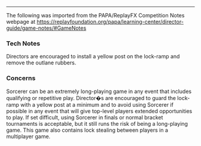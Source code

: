 ***
The following was imported from the PAPA/ReplayFX Competition Notes webpage at https://replayfoundation.org/papa/learning-center/director-guide/game-notes/#GameNotes
### Tech Notes
            
Directors are encouraged to install a yellow post on the lock-ramp and remove the outlane rubbers.

### Concerns
Sorcerer can be an extremely long-playing game in any event that includes qualifying or repetitive play. Director�s are encouraged to guard the lock-ramp with a yellow post at a minimum and to avoid using Sorcerer if possible in any event that will give top-level players extended opportunities to play. If set difficult, using Sorcerer in finals or normal bracket tournaments is acceptable, but it still runs the risk of being a long-playing game. This game also contains lock stealing between players in a multiplayer game.
